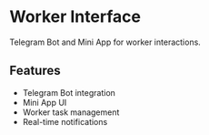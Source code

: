 # Worker Interface

Telegram Bot and Mini App for worker interactions.

## Features

- Telegram Bot integration
- Mini App UI
- Worker task management
- Real-time notifications
